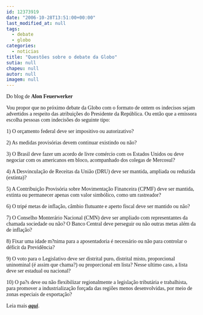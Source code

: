 ```yaml
---
id: 12373919
date: "2006-10-28T13:51:00+00:00"
last_modified_at: null
tags:
  - debate
  - globo
categories:
  - noticias
title: "Questões sobre o debate da Globo"
sutia: null
chapeu: null
autor: null
imagem: null
---
```

<p><P><FONT face=Verdana>Do blog de <STRONG>Alon Feuerwerker</STRONG></FONT></P></p>
<p><P><FONT face=Verdana>Vou propor que no próximo debate da Globo com o formato de ontem os indecisos sejam advertidos a respeito das atribuições do Presidente da República. Ou então que a emissora escolha pessoas com indecisões do seguinte tipo:</FONT></P></p>
<p><P><FONT face=Verdana>1) O orçamento federal deve ser impositivo ou autorizativo?</FONT></P></p>
<p><P><FONT face=Verdana>2) As medidas provisórias devem continuar existindo ou não?</FONT></P></p>
<p><P><FONT face=Verdana>3) O Brasil deve fazer um acordo de livre comércio com os Estados Unidos ou deve negociar com os americanos em bloco, acompanhado dos colegas de Mercosul?</FONT></P></p>
<p><P><FONT face=Verdana>4) A Desvinculação de Receitas da União (DRU) deve ser mantida, ampliada ou reduzida (extinta)?</FONT></P></p>
<p><P><FONT face=Verdana>5) A Contribuição Provisória sobre Movimentação Financeira (CPMF) deve ser mantida, extinta ou permanecer apenas com valor simbólico, como um rastreador?</FONT></P></p>
<p><P><FONT face=Verdana>6) O tripé metas de inflação, câmbio flutuante e aperto fiscal deve ser mantido ou não?</FONT></P></p>
<p><P><FONT face=Verdana>7) O Conselho Monterário Nacional (CMN) deve ser ampliado com representantes da chamada sociedade ou não? O Banco Central deve perseguir ou não outras metas além da de inflação?</FONT></P></p>
<p><P><FONT face=Verdana>8) Fixar uma idade m?nima para a aposentadoria é necessário ou não para controlar o déficit da Previdência?</FONT></P></p>
<p><P><FONT face=Verdana>9) O voto para o Legislativo deve ser distrital puro, distrital misto, proporcional uninominal (é assim que chama?) ou proporcional em lista? Nesse ultimo caso, a lista deve ser estadual ou nacional?</FONT></P></p>
<p><P><FONT face=Verdana>10) O pa?s deve ou não flexibilizar regionalmente a legislação tributária e trabalhista, para promover a industrialização forçada das regiões menos desenvolvidas, por meio de zonas especiais de exportação?</FONT></P></p>
<p><P><FONT face=Verdana>Leia mais <STRONG><EM><A href=\"https://blogdoalon.blogspot.com/\" target=_blank>aqui</A></EM></STRONG>.</FONT></P> </p>
